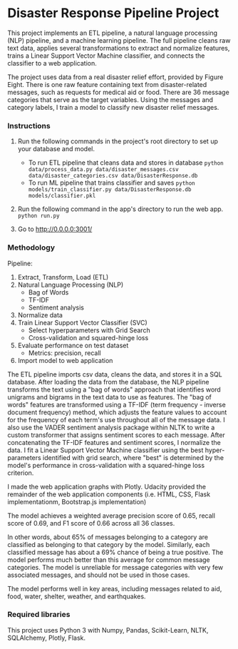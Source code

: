 # Disaster Response Pipeline Project
This project implements an ETL pipeline, a natural language processing (NLP) pipeline, and a machine learning pipeline. The full pipeline cleans raw text data, applies several transformations to extract and normalize features, trains a Linear Support Vector Machine classifier, and connects the classifier to a web application.

The project uses data from a real disaster relief effort, provided by Figure Eight. There is one raw feature containing text from disaster-related messages, such as requests for medical aid or food. There are 36 message categories that serve as the target variables. Using the messages and category labels, I train a model to classify new disaster relief messages.


### Instructions

1. Run the following commands in the project's root directory to set up your database and model.

    - To run ETL pipeline that cleans data and stores in database
        `python data/process_data.py data/disaster_messages.csv data/disaster_categories.csv data/DisasterResponse.db`
    - To run ML pipeline that trains classifier and saves
        `python models/train_classifier.py data/DisasterResponse.db models/classifier.pkl`

2. Run the following command in the app's directory to run the web app.
    `python run.py`

3. Go to http://0.0.0.0:3001/


### Methodology

Pipeline:
1. Extract, Transform, Load (ETL)
2. Natural Language Processing (NLP)
    * Bag of Words
    * TF-IDF
    * Sentiment analysis
3. Normalize data
4. Train Linear Support Vector Classifier (SVC)
    * Select hyperparameters with Grid Search
    * Cross-validation and squared-hinge loss
5. Evaluate performance on test dataset
    * Metrics: precision, recall
6. Import model to web application

The ETL pipeline imports csv data, cleans the data, and stores it in a SQL database. After loading the data from the database, the NLP pipeline transforms the text using a "bag of words" approach that identifies word unigrams and bigrams in the text data to use as features. The "bag of words" features are transformed using a TF-IDF (term frequency - inverse document frequency) method, which adjusts the feature values to account for the frequency of each term's use throughout all of the message data. I also use the VADER sentiment analysis package within NLTK to write a custom transformer that assigns sentiment scores to each message. After concatenating the TF-IDF features and sentiment scores, I normalize the data. I fit a Linear Support Vector Machine classifier using the best hyper-parameters identified with grid search, where "best" is determined by the model's performance in cross-validation with a squared-hinge loss criterion.

I made the web application graphs with Plotly. Udacity provided the remainder of the web application components (i.e. HTML, CSS, Flask implementationm, Bootstrap.js implementation)

The model achieves a weighted average precision score of 0.65, recall score of 0.69, and F1 score of 0.66 across all 36 classes. 

In other words, about 65% of messages belonging to a category are classified as belonging to that category by the model. Similarly, each classified message has about a 69% chance of being a true positive. The model performs much better than this average for common message categories. The model is unreliable for message categories with very few associated messages, and should not be used in those cases.

The model performs well in key areas, including messages related to aid, food, water, shelter, weather, and earthquakes.


### Required libraries

This project uses Python 3 with Numpy, Pandas, Scikit-Learn, NLTK, SQLAlchemy, Plotly, Flask.
